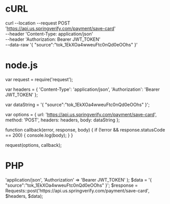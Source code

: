 # cURL

curl --location --request POST 'https://api.us.springverify.com/payment/save-card' \
--header 'Content-Type: application/json' \
--header 'Authorization: Bearer JWT_TOKEN' \
--data-raw '{
    "source":"tok_1EkXOa4wweuFtc0nQd0eOOhs"
}'

# node.js

var request = require('request');

var headers = {
    'Content-Type': 'application/json',
    'Authorization': 'Bearer JWT_TOKEN'
};

var dataString = '{ "source":"tok_1EkXOa4wweuFtc0nQd0eOOhs" }';

var options = {
    url: 'https://api.us.springverify.com/payment/save-card',
    method: 'POST',
    headers: headers,
    body: dataString
};

function callback(error, response, body) {
    if (!error && response.statusCode == 200) {
        console.log(body);
    }
}

request(options, callback);

# PHP

<?php
include('vendor/rmccue/requests/library/Requests.php');
Requests::register_autoloader();
$headers = array(
    'Content-Type' => 'application/json',
    'Authorization' => 'Bearer JWT_TOKEN'
);
$data = '{ "source":"tok_1EkXOa4wweuFtc0nQd0eOOhs" }';
$response = Requests::post('https://api.us.springverify.com/payment/save-card', $headers, $data);
